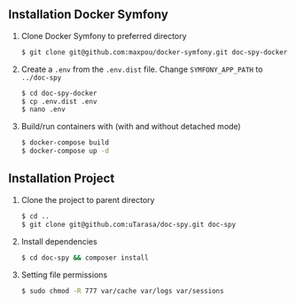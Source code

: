 ## Installation Docker Symfony
1. Clone Docker Symfony to preferred directory

    ```bash
    $ git clone git@github.com:maxpou/docker-symfony.git doc-spy-docker
    ```

2. Create a `.env` from the `.env.dist` file. Change `SYMFONY_APP_PATH` to `../doc-spy`  

    ```bash
    $ cd doc-spy-docker
    $ cp .env.dist .env
    $ nano .env
    ```

3. Build/run containers with (with and without detached mode)

    ```bash
    $ docker-compose build
    $ docker-compose up -d
    ```

## Installation Project
1. Clone the project to parent directory

    ```bash
    $ cd ..
    $ git clone git@github.com:uTarasa/doc-spy.git doc-spy
    ```

2. Install dependencies

    ```bash
    $ cd doc-spy && composer install
    ```

3. Setting file permissions

    ```bash
    $ sudo chmod -R 777 var/cache var/logs var/sessions
    ```
    